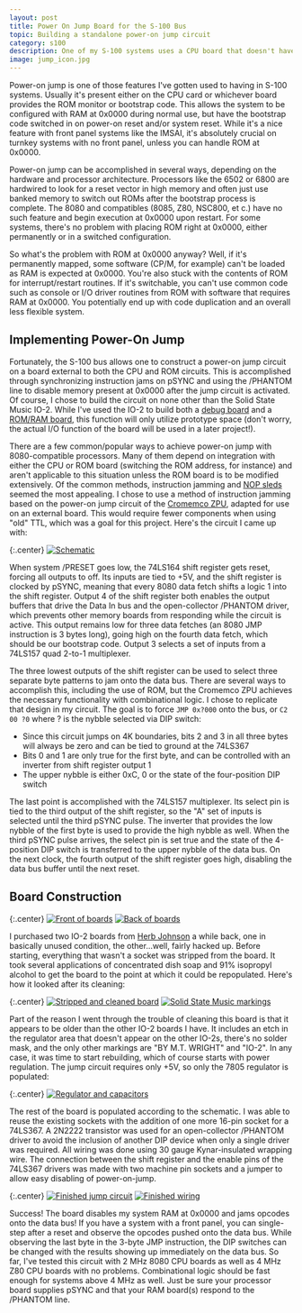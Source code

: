 ```yaml
---
layout: post
title: Power On Jump Board for the S-100 Bus
topic: Building a standalone power-on jump circuit
category: s100
description: One of my S-100 systems uses a CPU board that doesn't have a power-on jump function. The ROM board doesn't have it either. It's a turnkey system with no front panel, so I had to come up with a way to get the CPU to jump into the ROM board's address space without starting the ROMs at 0x0000.
image: jump_icon.jpg
---
```


Power-on jump is one of those features I've gotten used to having in S-100 systems. Usually it's present either on the CPU card or whichever board provides the ROM monitor or bootstrap code. This allows the system to be configured with RAM at 0x0000 during normal use, but have the bootstrap code switched in on power-on reset and/or system reset. While it's a nice feature with front panel systems like the IMSAI, it's absolutely crucial on turnkey systems with no front panel, unless you can handle ROM at 0x0000.

Power-on jump can be accomplished in several ways, depending on the hardware and processor architecture. Processors like the 6502 or 6800 are hardwired to look for a reset vector in high memory and often just use banked memory to switch out ROMs after the bootstrap process is complete. The 8080 and compatibles (8085, Z80, NSC800, et c.) have no such feature and begin execution at 0x0000 upon restart. For some systems, there's no problem with placing ROM right at 0x0000, either permanently or in a switched configuration.

So what's the problem with ROM at 0x0000 anyway? Well, if it's permanently mapped, some software (CP/M, for example) can't be loaded as RAM is expected at 0x0000. You're also stuck with the contents of ROM for interrupt/restart routines. If it's switchable, you can't use common code such as console or I/O driver routines from ROM with software that requires RAM at 0x0000. You potentially end up with code duplication and an overall less flexible system.

Implementing Power-On Jump
--------------------------

Fortunately, the S-100 bus allows one to construct a power-on jump circuit on a board external to both the CPU and ROM circuits. This is accomplished through synchronizing instruction jams on pSYNC and using the /PHANTOM line to disable memory present at 0x0000 after the jump circuit is activated. Of course, I chose to build the circuit on none other than the Solid State Music IO-2. While I've used the IO-2 to build both a [debug board](/~glitch/2011/09/01/debug-board) and a [ROM/RAM board](/~glitch/2012/01/30/io2-rom-ram), this function will only utilize prototype space (don't worry, the actual I/O function of the board will be used in a later project!).

There are a few common/popular ways to achieve power-on jump with 8080-compatible processors. Many of them depend on integration with either the CPU or ROM board (switching the ROM address, for instance) and aren't applicable to this situation unless the ROM board is to be modified extensively. Of the common methods, instruction jamming and [NOP sleds](http://en.wikipedia.org/wiki/NOP_slide) seemed the most appealing. I chose to use a method of instruction jamming based on the power-on jump circuit of the [Cromemco ZPU](http://www.s100computers.com/Hardware%20Folder/Cromemco/Z80/ZPU.htm), adapted for use on an external board. This would require fewer components when using "old" TTL, which was a goal for this project. Here's the circuit I came up with:

{:.center}
[![Schematic](/images/s100/jump_board/scaled/schematic.png)](/images/s100/jump_board/schematic.png)

When system /PRESET goes low, the 74LS164 shift register gets reset, forcing all outputs to off. Its inputs are tied to +5V, and the shift register is clocked by pSYNC, meaning that every 8080 data fetch shifts a logic 1 into the shift register. Output 4 of the shift register both enables the output buffers that drive the Data In bus and the open-collector /PHANTOM driver, which prevents other memory boards from responding while the circuit is active. This output remains low for three data fetches (an 8080 JMP instruction is 3 bytes long), going high on the fourth data fetch, which should be our bootstrap code. Output 3 selects a set of inputs from a 74LS157 quad 2-to-1 multiplexer.

The three lowest outputs of the shift register can be used to select three separate byte patterns to jam onto the data bus. There are several ways to accomplish this, including the use of ROM, but the Cromemco ZPU achieves the necessary functionality with combinational logic. I chose to replicate that design in my circuit. The goal is to force `JMP 0x?000` onto the bus, or `C2 00 ?0` where ? is the nybble selected via DIP switch:

* Since this circuit jumps on 4K boundaries, bits 2 and 3 in all three bytes will always be zero and can be tied to ground at the 74LS367
* Bits 0 and 1 are only true for the first byte, and can be controlled with an inverter from shift register output 1
* The upper nybble is either 0xC, 0 or the state of the four-position DIP switch

The last point is accomplished with the 74LS157 multiplexer. Its select pin is tied to the third output of the shift register, so the "A" set of inputs is selected until the third pSYNC pulse. The inverter that provides the low nybble of the first byte is used to provide the high nybble as well. When the third pSYNC pulse arrives, the select pin is set true and the state of the 4-position DIP switch is transferred to the upper nybble of the data bus. On the next clock, the fourth output of the shift register goes high, disabling the data bus buffer until the next reset.

Board Construction
------------------

{:.center}
[![Front of boards](/images/s100/jump_board/scaled/original_front.jpg)](/images/s100/jump_board/original_front.jpg) [![Back of boards](/images/s100/jump_board/scaled/original_back.jpg)](/images/s100/jump_board/original_back.jpg)

I purchased two IO-2 boards from [Herb Johnson](http://retrotechnology.com/) a while back, one in basically unused condition, the other...well, fairly hacked up. Before starting, everything that wasn't a socket was stripped from the board. It took several applications of concentrated dish soap and 91% isopropyl alcohol to get the board to the point at which it could be repopulated. Here's how it looked after its cleaning:

{:.center}
[![Stripped and cleaned board](/images/s100/jump_board/scaled/stripped_down.jpg)](/images/s100/jump_board/stripped_down.jpg) [![Solid State Music markings](/images/s100/jump_board/scaled/old_ssm_logo.jpg)](/images/s100/jump_board/old_ssm_logo.jpg)

Part of the reason I went through the trouble of cleaning this board is that it appears to be older than the other IO-2 boards I have. It includes an etch in the regulator area that doesn't appear on the other IO-2s, there's no solder mask, and the only other markings are "BY M.T. WRIGHT" and "IO-2". In any case, it was time to start rebuilding, which of course starts with power regulation. The jump circuit requires only +5V, so only the 7805 regulator is populated:

{:.center}
[![Regulator and capacitors](/images/s100/jump_board/scaled/regulator.jpg)](/images/s100/jump_board/regulator.jpg)

The rest of the board is populated according to the schematic. I was able to reuse the existing sockets with the addition of one more 16-pin socket for a 74LS367. A 2N2222 transistor was used for an open-collector /PHANTOM driver to avoid the inclusion of another DIP device when only a single driver was required. All wiring was done using 30 gauge Kynar-insulated wrapping wire. The connection between the shift register and the enable pins of the 74LS367 drivers was made with two machine pin sockets and a jumper to allow easy disabling of power-on-jump.

{:.center}
[![Finished jump circuit](/images/s100/jump_board/scaled/circuit_closeup.jpg)](/images/s100/jump_board/circuit_closeup.jpg) [![Finished wiring](/images/s100/jump_board/scaled/back.jpg)](/images/s100/jump_board/back.jpg)

Success! The board disables my system RAM at 0x0000 and jams opcodes onto the data bus! If you have a system with a front panel, you can single-step after a reset and observe the opcodes pushed onto the data bus. While observing the last byte in the 3-byte JMP instruction, the DIP switches can be changed with the results showing up immediately on the data bus. So far, I've tested this circuit with 2 MHz 8080 CPU boards as well as 4 MHz Z80 CPU boards with no problems. Combinational logic should be fast enough for systems above 4 MHz as well. Just be sure your processor board supplies pSYNC and that your RAM board(s) respond to the /PHANTOM line.
